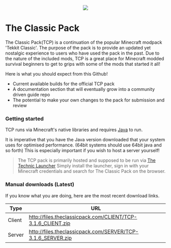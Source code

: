 <p align="center">
  <img src="https://i.imgur.com/cP0bl4A.png">
</p>

# The Classic Pack

The Classic Pack(TCP) is a continuation of the popular Minecraft modpack 'Tekkit Classic'. The purpose of the pack is to provide an updated yet nostalgic experience to users who have used the pack in the past.
Due to the nature of the included mods, TCP is a great place for Minecraft modded survival beginners to get to grips with some of the mods that started it all!

Here is what you should expect from this Github!
  - Current available builds for the official TCP pack 
  - A documentation section that will eventually grow into a community driven guide repo
  - The potential to make your own changes to the pack for submission and review
### Getting started

TCP runs via Minecraft's native libraries and requires [Java](https://java.com/en/download/) to run.

It is imperative that you have the Java version downloaded that your system uses for optimised performance. (64bit systems should use 64bit java and so forth) This is especially important if you wish to host a server yourself!
>The TCP pack is primarily hosted and supposed to be run via [The Technic Launcher](https://www.technicpack.net/download)
>Simply install the launcher, sign in with your Minecraft credentials and search for The Classic Pack on the browser.

### Manual downloads (Latest)
If you know what you are doing, here are the most recent download links.

| Type | URL |
| ------ | ------ |
| Client | http://files.theclassicpack.com/CLIENT/TCP-3.1.6_CLIENT.zip |
| Server | http://files.theclassicpack.com/SERVER/TCP-3.1.6_SERVER.zip |
